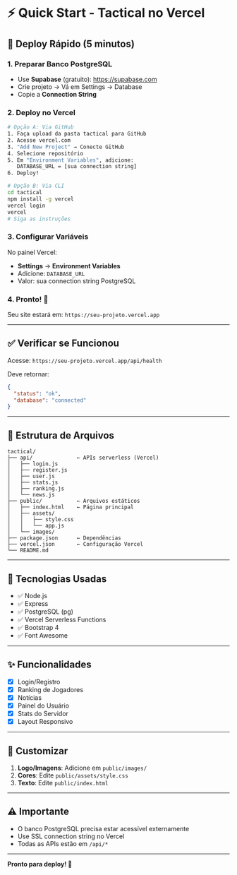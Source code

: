 # ⚡ Quick Start - Tactical no Vercel

## 🚀 Deploy Rápido (5 minutos)

### 1. Preparar Banco PostgreSQL
- Use **Supabase** (gratuito): https://supabase.com
- Crie projeto → Vá em Settings → Database
- Copie a **Connection String**

### 2. Deploy no Vercel

```bash
# Opção A: Via GitHub
1. Faça upload da pasta tactical para GitHub
2. Acesse vercel.com
3. "Add New Project" → Conecte GitHub
4. Selecione repositório
5. Em "Environment Variables", adicione:
   DATABASE_URL = [sua connection string]
6. Deploy!

# Opção B: Via CLI
cd tactical
npm install -g vercel
vercel login
vercel
# Siga as instruções
```

### 3. Configurar Variáveis

No painel Vercel:
- **Settings** → **Environment Variables**
- Adicione: `DATABASE_URL`
- Valor: sua connection string PostgreSQL

### 4. Pronto! 🎉

Seu site estará em: `https://seu-projeto.vercel.app`

---

## ✅ Verificar se Funcionou

Acesse: `https://seu-projeto.vercel.app/api/health`

Deve retornar:
```json
{
  "status": "ok",
  "database": "connected"
}
```

---

## 📝 Estrutura de Arquivos

```
tactical/
├── api/              ← APIs serverless (Vercel)
│   ├── login.js
│   ├── register.js
│   ├── user.js
│   ├── stats.js
│   ├── ranking.js
│   └── news.js
├── public/           ← Arquivos estáticos
│   ├── index.html    ← Página principal
│   ├── assets/
│   │   ├── style.css
│   │   └── app.js
│   └── images/
├── package.json      ← Dependências
├── vercel.json       ← Configuração Vercel
└── README.md
```

---

## 🔧 Tecnologias Usadas

- ✅ Node.js
- ✅ Express
- ✅ PostgreSQL (pg)
- ✅ Vercel Serverless Functions
- ✅ Bootstrap 4
- ✅ Font Awesome

---

## ✨ Funcionalidades

- [x] Login/Registro
- [x] Ranking de Jogadores
- [x] Notícias
- [x] Painel do Usuário
- [x] Stats do Servidor
- [x] Layout Responsivo

---

## 🎨 Customizar

1. **Logo/Imagens**: Adicione em `public/images/`
2. **Cores**: Edite `public/assets/style.css`
3. **Texto**: Edite `public/index.html`

---

## ⚠️ Importante

- O banco PostgreSQL precisa estar acessível externamente
- Use SSL connection string no Vercel
- Todas as APIs estão em `/api/*`

---

**Pronto para deploy! 🚀**

